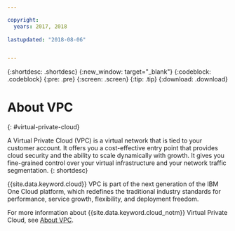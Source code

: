 ```yaml
---

copyright:
  years: 2017, 2018
  
lastupdated: "2018-08-06"


---
```


{:shortdesc: .shortdesc}
{:new_window: target="_blank"}
{:codeblock: .codeblock}
{:pre: .pre}
{:screen: .screen}
{:tip: .tip}
{:download: .download}

# About VPC
{: #virtual-private-cloud}

A Virtual Private Cloud (VPC) is a virtual network that is tied to your customer account. It offers you a cost-effective entry point that provides cloud security and the ability to scale dynamically with growth. It gives you fine-grained control over your virtual infrastructure and your network traffic segmentation.
{: shortdesc}

{{site.data.keyword.cloud}} VPC is part of the next generation of the IBM One Cloud platform, which redefines the traditional industry standards for performance, service growth, flexibility, and deployment freedom.

For more information about {{site.data.keyword.cloud_notm}} Virtual Private Cloud, see [About VPC](/docs/infrastructure/vpc/about.html).
